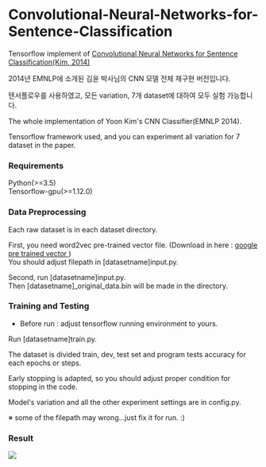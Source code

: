 # Convolutional-Neural-Networks-for-Sentence-Classification
Tensorflow implement of <a href="https://arxiv.org/abs/1408.5882">Convolutional Neural Networks for Sentence Classification(Kim, 2014)</a>

2014년 EMNLP에 소개된 김윤 박사님의 CNN 모델 전체 재구현 버전입니다.

텐서플로우를 사용하였고, 모든 variation, 7개 dataset에 대하여 모두 실험 가능합니다.

The whole implementation of Yoon Kim's CNN Classifier(EMNLP 2014).

Tensorflow framework used, and you can experiment all variation for 7 dataset in the paper.

### Requirements

Python(>=3.5) \
Tensorflow-gpu(>=1.12.0)

### Data Preprocessing

Each raw dataset is in each dataset directory.

First, you need word2vec pre-trained vector file.
(Download in here : <a href = "https://translate.googleusercontent.com/translate_c?depth=1&hl=ko&prev=search&rurl=translate.google.com&sl=en&sp=nmt4&u=https://drive.google.com/file/d/0B7XkCwpI5KDYNlNUTTlSS21pQmM/edit%3Fusp%3Dsharing&xid=17259,15700022,15700186,15700190,15700253,15700256,15700259&usg=ALkJrhjmxptCcqmVqDCE9FCEOt3FKsoCfg"> google pre trained vector </a>)\
You should adjust filepath in [datasetname]input.py.

Second, run [datasetname]input.py.\
Then [datasetname]_original_data.bin will be made in the directory.

### Training and Testing

* Before run : adjust tensorflow running environment to yours. 

Run [datasetname]train.py.

The dataset is divided train, dev, test set and program tests accuracy for each epochs or steps.

Early stopping is adapted, so you should adjust proper condition for stopping in the code.


Model's variation and all the other experiment settings are in config.py.

※ some of the filepath may wrong...just fix it for run. :)

### Result

<img src = "https://lh3.googleusercontent.com/E81LT670tisyTa_ssv6q2VaulFox1IAqpMOh3Zwz53tyH7R5Q3lN8xOtWX0UPPVI31oWHN-BMh8A-sxTPizSvvyPBfPxzIEHh1NkKH1oJXeumX6fgkQaBEj9jeq1wYzG7ZwC60brr2KrOeLI3TNTSlpOx0KcRe7KfLr2UdrwqeGhW6PkfasisO2mK8Iy7fzGhxTIIP7p2UCjebcQBFUbnrn7qdz7p__H_9cmEoPib9Gr_dKcDodS9_Mlr7yPRUh3jcelFGbknG_Bzs_48NOykOeY-C9nROnqIFkt5vJncQwLUf2uj1N3Vi73g3STy7ixBI21eBwWBi9Kjnljo50cjhbSHmdNLBM5Y_dqmfEVVU9bNUf4V2N7FHXc9qe3H8egqAGcf8VCupE7TPz5K1H-X-7qetrrZd2nNeiASxpeFgGg9I-whrbOYqpQ8gfa6_JoPChXeK1KnisXBXklH-ivGSh_FUfZXqp56pYqscjhn661s5Mp1TUd14v0FjySfpQG3tieQ8eIPC-t8fFWlJc85-rOZ23j2bsD7q6Ydi8WGmm3m0a4uZXyHJofFBvvp3SHuFQYcuG6K2StpV_vlJ5wRf0zbl9IOYirvNQgTmy3xJziIE7kK6HrVIIbg3mMBmWwTWC9TtGehV26OnSAG2lOz-VCBRG4d7o=w1280-h421-no">




